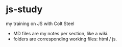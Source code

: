 # js-study
my training on JS with Colt Steel
- MD files are my notes per section, like a wiki. 
- folders are corresponding working files: html / js.
